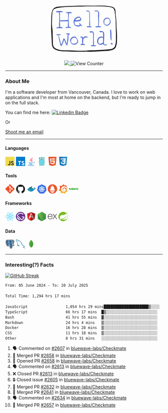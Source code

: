 <div align="center">
    <img src="./img/hello_world.webp" height="200px" width="">
    <div>
        <a href="https://www.linkedin.com/in/ajhollid">
            <img src="https://img.shields.io/badge/LinkedIn-blue"/>
        </a>
        <img src="https://komarev.com/ghpvc/?username=ajhollid&color=yellow" alt="View Counter">
    </div>
</div>

---

### About Me

I'm a software developer from Vancouver, Canada. I love to work on web applications and I'm most at home on the backend, but I'm ready to jump in on the full stack.

You can find me here: [![Linkedin Badge](https://img.shields.io/badge/-ajhollid-blue?style=flat&logo=Linkedin&logoColor=white)](https://www.linkedin.com/in/ajhollid)

Or

[Shoot me an email](mailto:ajhollid@gmail.com)

---

#### Languages

<div>
    <img src="./img/devicons/javascript-original.svg" width=30 height=30 alt="JavaScript">
    <img src="/img/devicons/typescript-original.svg" width=30 height=30 alt="TypeScript">
    <img src="./img/devicons/java-original.svg" width=30 height=30 alt="Java">
    <img src="./img/devicons/go-original.svg" width=30 height=30 alt="Golang">
    <img src="./img/devicons/html5-original.svg" width=30 height=30 alt="HTML 5">
    <img src="./img/devicons/css3-original.svg" width=30 height=30 alt="CSS 3">
</div>

#### Tools

<div>
    <img src="./img/devicons/git-original.svg" width=30 height=30 alt="Git">
    <img src="./img/devicons/github-original.svg" width=30 height=30 alt="Github">
    <img src="./img/devicons/docker-original.svg" width=30 
    height=30 alt="Docker">
    <img src="./img/devicons/kubernetes-original.svg" width=30 height=30 alt="K8">
    <img src="./img/devicons/prometheus-original.svg" width=30 height=30 alt="Prometheus">
    <img src="./img/devicons/grafana-original.svg" width=30 height=30 alt="Grafana">
    <img src="./img/devicons/nginx-original.svg" width=30 height=30 alt="Nginx">
</div>

#### Frameworks

<div>
    <img src="./img/devicons/react-original.svg" width=30 height=30 alt="React">
    <img src="./img/devicons/gatsby-original.svg" width=30 height=30 alt="Gatsby">
    <img src="./img/devicons/angularjs-original.svg" width=30 height=30 alt="AngularJS">
    <img src="./img/devicons/nodejs-original.svg" width=30 height=30 alt="NodeJS">
    <img src="./img/devicons/express-original.svg" width=30 height=30 alt="Express">
    <img src="./img/devicons/spring-original.svg" width=30 height=30 alt="Spring">
</div>

#### Data

<div>
    <img src="./img/devicons/postgresql-original.svg" width=30 height=30 alt="Postgresql">
    <img src="./img/devicons/mysql-original.svg" width=30 height=30 alt="Mysql">
    <img src="./img/devicons/mongodb-original.svg" width=30 height=30 alt="MongoDB">
</div>

---

### Interesting(?) Facts

[![GitHub Streak](http://github-readme-streak-stats.herokuapp.com?user=ajhollid)](https://git.io/streak-stats)

 <!--START_SECTION:waka-->

```txt
From: 05 June 2024 - To: 20 July 2025

Total Time: 1,294 hrs 17 mins

JavaScript                 1,054 hrs 29 mins████████████████████▒░░░░   80.94 %
TypeScript                 66 hrs 17 mins  █▒░░░░░░░░░░░░░░░░░░░░░░░   05.09 %
Bash                       41 hrs 55 mins  ▓░░░░░░░░░░░░░░░░░░░░░░░░   03.22 %
Markdown                   24 hrs 4 mins   ▒░░░░░░░░░░░░░░░░░░░░░░░░   01.85 %
Docker                     16 hrs 28 mins  ▒░░░░░░░░░░░░░░░░░░░░░░░░   01.26 %
CSS                        11 hrs 18 mins  ▒░░░░░░░░░░░░░░░░░░░░░░░░   00.87 %
Other                      8 hrs 31 mins   ░░░░░░░░░░░░░░░░░░░░░░░░░   00.65 %
```

<!--END_SECTION:waka-->


<!--START_SECTION:activity-->
1. 🗣 Commented on [#2607](https://github.com/bluewave-labs/Checkmate/issues/2607#issuecomment-3099771672) in [bluewave-labs/Checkmate](https://github.com/bluewave-labs/Checkmate)
2. 🎉 Merged PR [#2658](https://github.com/bluewave-labs/Checkmate/pull/2658) in [bluewave-labs/Checkmate](https://github.com/bluewave-labs/Checkmate)
3. 💪 Opened PR [#2658](https://github.com/bluewave-labs/Checkmate/pull/2658) in [bluewave-labs/Checkmate](https://github.com/bluewave-labs/Checkmate)
4. 🗣 Commented on [#2613](https://github.com/bluewave-labs/Checkmate/pull/2613#issuecomment-3099362504) in [bluewave-labs/Checkmate](https://github.com/bluewave-labs/Checkmate)
5. ❌ Closed PR [#2613](https://github.com/bluewave-labs/Checkmate/pull/2613) in [bluewave-labs/Checkmate](https://github.com/bluewave-labs/Checkmate)
6. 🔒 Closed issue [#2605](https://github.com/bluewave-labs/Checkmate/issues/2605) in [bluewave-labs/Checkmate](https://github.com/bluewave-labs/Checkmate)
7. 🎉 Merged PR [#2632](https://github.com/bluewave-labs/Checkmate/pull/2632) in [bluewave-labs/Checkmate](https://github.com/bluewave-labs/Checkmate)
8. 🎉 Merged PR [#2641](https://github.com/bluewave-labs/Checkmate/pull/2641) in [bluewave-labs/Checkmate](https://github.com/bluewave-labs/Checkmate)
9. 🗣 Commented on [#2634](https://github.com/bluewave-labs/Checkmate/pull/2634#issuecomment-3099057447) in [bluewave-labs/Checkmate](https://github.com/bluewave-labs/Checkmate)
10. 🎉 Merged PR [#2657](https://github.com/bluewave-labs/Checkmate/pull/2657) in [bluewave-labs/Checkmate](https://github.com/bluewave-labs/Checkmate)
<!--END_SECTION:activity-->
